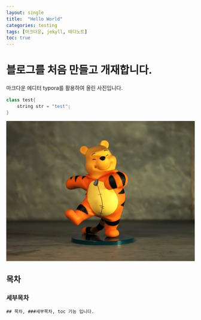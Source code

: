 ```yaml
---
layout: single
title:  "Hello World"
categories: testing
tags: [마크다운, jekyll, 테디노트]
toc: true
---
```


# 블로그를 처음 만들고 개재합니다.

마크다운 에디터 typora를 활용하여 올린 사진입니다.

```java
class test{
    string str = "test";
}
```

![pooh](../images/2021-12-06-first/pooh.jpg)



## 목차

### 세부목차
    ## 목차, ###세부목차, toc 기능 입니다.